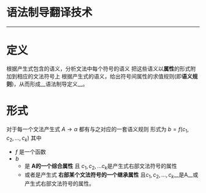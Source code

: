 # 语法制导翻译技术


---

# 定义

根据产生式包含的语义，分析文法中每个符号的语义
把这些语义以**属性**的形式附加到相应的文法符号上
根据产生式的语义，给出符号间属性的求值规则(即**语义规则**)，从而形成__语法制导定义__。

# 形式
对于每一个文法产生式 $A \to \alpha$
都有与之对应的一套语义规则 形式为 $b = f(c_1,c_2,...,c_k)$
其中

+ $f$ 是一个函数
+ $b$
    + 是 **A的一个综合属性** 且 $c_1,c_2,...c_k$是产生式右部文法符号的属性
    + 或者是产生式 **右部某个文法符号的一个继承属性** 且$c_1,c_2,...,c_k$__是A__或产生式右部文法符号的属性。
